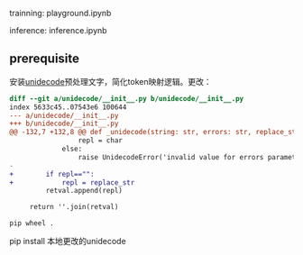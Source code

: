 trainning: playground.ipynb

inference: inference.ipynb

## prerequisite

安装[unidecode](https://github.com/avian2/unidecode)预处理文字，简化token映射逻辑。更改：

```diff
diff --git a/unidecode/__init__.py b/unidecode/__init__.py
index 5633c45..07543e6 100644
--- a/unidecode/__init__.py
+++ b/unidecode/__init__.py
@@ -132,7 +132,8 @@ def _unidecode(string: str, errors: str, replace_str:str) -> str:
                 repl = char
             else:
                 raise UnidecodeError('invalid value for errors parameter %r' % (errors,))
-
+        if repl=="":
+            repl = replace_str
         retval.append(repl)

     return ''.join(retval)
```

```
pip wheel .
```

pip install 本地更改的unidecode